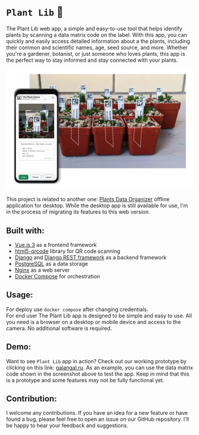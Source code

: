 # `Plant Lib` 🌵 
The Plant Lib web app, a simple and easy-to-use tool that helps identify plants by scanning a data matrix code on the label. With this app, you can quickly and easily access detailed information about a the plants, including their common and scientific names, age, seed source, and more. Whether you're a gardener, botanist, or just someone who loves plants, this app is the perfect way to stay informed and stay connected with your plants. 

![Main](readme_img/main.jpg)

This project is related to another one: [Plants Data Organizer](https://github.com/Square-Pot/Plants-Data-Organizer) offline application for desktop. While the desktop app is still available for use, I'm in the process of migrating its features to this web version. 

## Built with:
- [Vue.js 3](https://vuejs.org/) as a frontend framework
- [html5-qrcode](https://github.com/davidshimjs/html5-qrcode) library for QR code scanning
- [Django](https://www.djangoproject.com/) and [Django REST framework](https://www.django-rest-framework.org/) as a backend framework
- [PostgreSQL](https://www.postgresql.org/) as a data storage
- [Nginx](https://www.nginx.com/) as a web server
- [Docker Compose](https://docs.docker.com/compose/) for orchestration

## Usage:
For deploy use `docker compose` after changing credentials.  
For end user The Plant Lib app is designed to be simple and easy to use. All you need is a browser on a desktop or mobile device and access to the camera. No additional software is required.




## Demo:
Want to see `Plant Lib` app in action? Check out our working prototype by clicking on this link: [galangal.ru](https://galangal.ru). As an example, you can use the data matrix code shown in the screenshot above to test the app. Keep in mind that this is a prototype and some features may not be fully functional yet.

## Contribution:
I welcome any contributions. If you have an idea for a new feature or have found a bug, please feel free to open an issue on our GitHub repository. I'll be happy to hear your feedback and suggestions.
